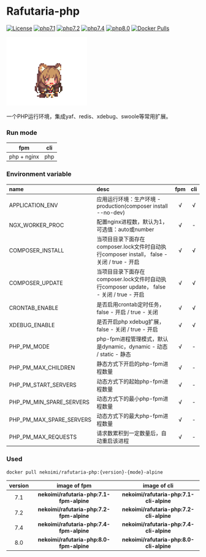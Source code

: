 # Rafutaria-php

[![License](https://img.shields.io/badge/license-Apache-blue)](https://github.com/nekoimi/rafutaria-php)
[![php7.1](https://img.shields.io/badge/php-7.1-blue)](https://github.com/nekoimi/rafutaria-php)
[![php7.2](https://img.shields.io/badge/php-7.2-blue)](https://github.com/nekoimi/rafutaria-php)
[![php7.4](https://img.shields.io/badge/php-7.4-blue)](https://github.com/nekoimi/rafutaria-php)
[![php8.0](https://img.shields.io/badge/php-8.0-blue)](https://github.com/nekoimi/rafutaria-php)
[![Docker Pulls](https://img.shields.io/docker/pulls/nekoimi/rafutaria-php)](https://hub.docker.com/r/nekoimi/rafutaria-php)

![](rafutaria.png)

一个PHP运行环境，集成yaf、redis、xdebug、swoole等常用扩展。

### Run mode

|fpm|cli|
|:-----:|:-----:|
|php + nginx|php|

### Environment variable

|name|desc|fpm|cli|
|:---|:---|:---:|:---:|
|APPLICATION_ENV|应用运行环境：生产环境 - production(composer install --no-dev)|√|√|
|NGX_WORKER_PROC|配置nginx进程数，默认为1，可选值：auto或number|√|-|
|COMPOSER_INSTALL|当项目目录下面存在composer.lock文件时自动执行composer install， false - 关闭 / true - 开启|√|√|
|COMPOSER_UPDATE|当项目目录下面存在composer.lock文件时自动执行composer update， false - 关闭 / true - 开启|√|√|
|CRONTAB_ENABLE|是否启用crontab定时任务，false - 开启 / true - 关闭 |√|√|
|XDEBUG_ENABLE|是否开启php xdebug扩展， false - 关闭 / true - 开启|√|√|
|PHP_PM_MODE|php-fpm进程管理模式，默认是dynamic，dynamic - 动态 / static - 静态|√|-|
|PHP_PM_MAX_CHILDREN|静态方式下开启的php-fpm进程数量|√|-|
|PHP_PM_START_SERVERS|动态方式下的起始php-fpm进程数量|√|-|
|PHP_PM_MIN_SPARE_SERVERS|动态方式下的最小php-fpm进程数量|√|-|
|PHP_PM_MAX_SPARE_SERVERS|动态方式下的最大php-fpm进程数量|√|-|
|PHP_PM_MAX_REQUESTS|请求数累积到一定数量后，自动重启该进程|√|-|

### Used

```shell
docker pull nekoimi/rafutaria-php:{version}-{mode}-alpine
```

|version|image of fpm|image of cli|
|:-----:|:-----:|:-----:|
|7.1|**nekoimi/rafutaria-php:7.1-fpm-alpine**|**nekoimi/rafutaria-php:7.1-cli-alpine**|
|7.2|**nekoimi/rafutaria-php:7.2-fpm-alpine**|**nekoimi/rafutaria-php:7.2-cli-alpine**|
|7.4|**nekoimi/rafutaria-php:7.4-fpm-alpine**|**nekoimi/rafutaria-php:7.4-cli-alpine**|
|8.0|**nekoimi/rafutaria-php:8.0-fpm-alpine**|**nekoimi/rafutaria-php:8.0-cli-alpine**|
